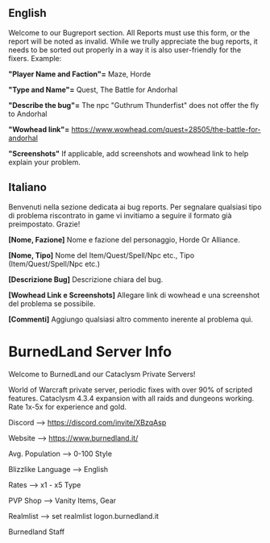 ## English

Welcome to our Bugreport section. 
All Reports must use this form, or the report will be noted as invalid. While we trully appreciate the bug reports, it needs to be sorted out properly in a way it is also user-friendly for the fixers. 
Example:

**"Player Name and Faction"=** Maze, Horde 

**"Type and Name"=** Quest, The Battle for Andorhal

**"Describe the bug"=** The npc "Guthrum Thunderfist" does not offer the fly to Andorhal

**"Wowhead link"=** https://www.wowhead.com/quest=28505/the-battle-for-andorhal

**"Screenshots"** If applicable, add screenshots and wowhead link to help explain your problem.



## Italiano

Benvenuti nella sezione dedicata ai bug reports. 
Per segnalare qualsiasi tipo di problema riscontrato in game vi invitiamo a seguire il formato già preimpostato. Grazie! 

**[Nome, Fazione]** Nome e fazione del personaggio, Horde Or Alliance.

**[Nome, Tipo]** Nome del Item/Quest/Spell/Npc etc., Tipo (Item/Quest/Spell/Npc etc.)

**[Descrizione Bug]** Descrizione chiara del bug.

**[Wowhead Link e Screenshots]** Allegare link di wowhead e una screenshot del problema se possibile.

**[Commenti]** Aggiungo qualsiasi altro commento inerente al problema quì.

# BurnedLand Server Info

Welcome to BurnedLand our Cataclysm Private Servers!

World of Warcraft private server, periodic fixes with over 90% of scripted features. Cataclysm 4.3.4 expansion with all raids and dungeons working. Rate 1x-5x for experience and gold.

Discord --> https://discord.com/invite/XBzqAsp

Website --> https://www.burnedland.it/

Avg. Population -->  0-100 Style

Blizzlike Language  -->  English

Rates --> x1 - x5 Type

PVP Shop --> Vanity Items, Gear

Realmlist --> set realmlist logon.burnedland.it


Burnedland Staff
